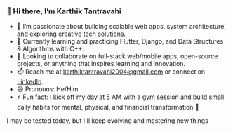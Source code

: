 ### 👋 Hi there, I’m Karthik Tantravahi

- 👀 I’m passionate about building scalable web apps, system architecture, and exploring creative tech solutions.
- 🌱 Currently learning and practicing Flutter, Django, and Data Structures & Algorithms with C++.
- 💞️ Looking to collaborate on full-stack web/mobile apps, open-source projects, or anything that inspires learning and innovation.
- 📫 Reach me at karthiktantravahi2004@gmail.com or connect on [LinkedIn](https://www.linkedin.com/in/karthiktantravahi).
- 😄 Pronouns: He/Him
- ⚡ Fun fact: I kick off my day at 5 AM with a gym session and build small daily habits for mental, physical, and financial transformation 🚀


I may be tested today, but I'll keep evolving and mastering new things


<!---
karthiktantravahi2004/karthiktantravahi2004 is a ✨ special ✨ repository because its `README.md` (this file) appears on your GitHub profile.
You can click the Preview link to take a look at your changes.
--->
